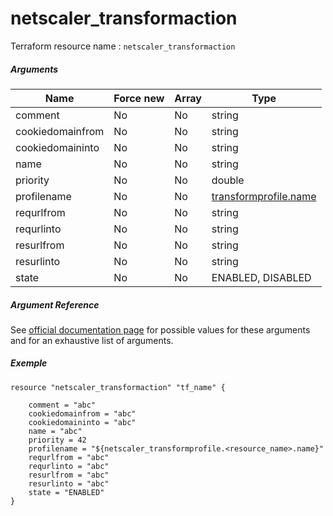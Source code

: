 # netscaler_transformaction

Terraform resource name : ```netscaler_transformaction```

##### Arguments

| Name | Force new | Array | Type |
|----|----|----|----|
|comment|No|No|string|
|cookiedomainfrom|No|No|string|
|cookiedomaininto|No|No|string|
|name|No|No|string|
|priority|No|No|double|
|profilename|No|No|[transformprofile.name](/doc/resources/transformprofile.md)|
|requrlfrom|No|No|string|
|requrlinto|No|No|string|
|resurlfrom|No|No|string|
|resurlinto|No|No|string|
|state|No|No|ENABLED, DISABLED|

##### Argument Reference

See [official documentation page](https://developer-docs.citrix.com/projects/netscaler-nitro-api/en/11.0/configuration/transform/transformaction/transformaction/) for possible values for these arguments and for an exhaustive list of arguments.

##### Exemple

```
resource "netscaler_transformaction" "tf_name" {

    comment = "abc"
    cookiedomainfrom = "abc"
    cookiedomaininto = "abc"
    name = "abc"
    priority = 42
    profilename = "${netscaler_transformprofile.<resource_name>.name}"
    requrlfrom = "abc"
    requrlinto = "abc"
    resurlfrom = "abc"
    resurlinto = "abc"
    state = "ENABLED"
}
```

